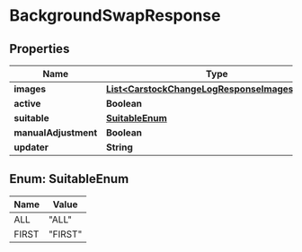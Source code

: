 

# BackgroundSwapResponse


## Properties

| Name | Type | Description | Notes |
|------------ | ------------- | ------------- | -------------|
|**images** | [**List&lt;CarstockChangeLogResponseImages1Inner&gt;**](CarstockChangeLogResponseImages1Inner.md) |  |  [optional] |
|**active** | **Boolean** |  |  [optional] |
|**suitable** | [**SuitableEnum**](#SuitableEnum) |  |  [optional] |
|**manualAdjustment** | **Boolean** |  |  [optional] |
|**updater** | **String** |  |  [optional] |



## Enum: SuitableEnum

| Name | Value |
|---- | -----|
| ALL | &quot;ALL&quot; |
| FIRST | &quot;FIRST&quot; |



